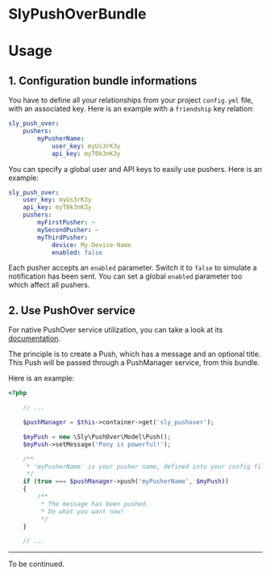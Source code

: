 SlyPushOverBundle
====================

# Usage

## 1. Configuration bundle informations

You have to define all your relationships from your project `config.yml` file,
with an associated key. Here is an example with a `friendship` key relation:

```yaml
sly_push_over:
    pushers:
        myPusherName:
            user_key: myUs3rK3y
            api_key: myT0k3nK3y
```

You can specify a global user and API keys to easily use pushers. Here is an example:

```yaml
sly_push_over:
    user_key: myUs3rK3y
    api_key: myT0k3nK3y
    pushers:
        myFirstPusher: ~
        mySecondPusher: ~
        myThirdPusher:
            device: My-Device-Name
            enabled: false
```

Each pusher accepts an `enabled` parameter. Switch it to `false` to simulate a
notification has been sent. You can set a global `enabled` parameter too which affect
all pushers.

## 2. Use PushOver service

For native PushOver service utilization, you can take a look  at its
[documentation](https://github.com/Ph3nol/PushOver/blob/master/README.md).

The principle is to create a Push, which has a message and an optional title.
This Push will be passed through a PushManager service, from this bundle.

Here is an example:

```php
<?php

    // ...

    $pushManager = $this->container->get('sly_pushover');

    $myPush = new \Sly\PushOver\Model\Push();
    $myPush->setMessage('Pony is powerful!');

    /**
     * 'myPusherName' is your pusher name, defined into your config file.
     */
    if (true === $pushManager->push('myPusherName', $myPush))
    {
        /**
         * The message has been pushed.
         * Do what you want now!
         */
    }

    // ...
```

-----

To be continued.